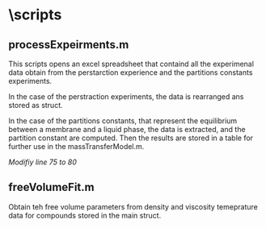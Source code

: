 # \scripts
## processExpeirments.m
This scripts opens an excel spreadsheet that containd all the experimenal data obtain from the perstarction experience and the partitions constants experiments. 

In the case of the perstraction experiments, the data is rearranged ans stored as struct.

In the case of the partitions constants, that represent the equilibrium between a membrane and a liquid phase, the data is extracted, and the partition constant are computed. Then the results are stored in a table for further use in the massTransferModel.m. 

*Modifiy line 75 to  80*

## freeVolumeFit.m
Obtain teh free volume parameters from density and viscosity temeprature data for compounds stored in the main struct. 